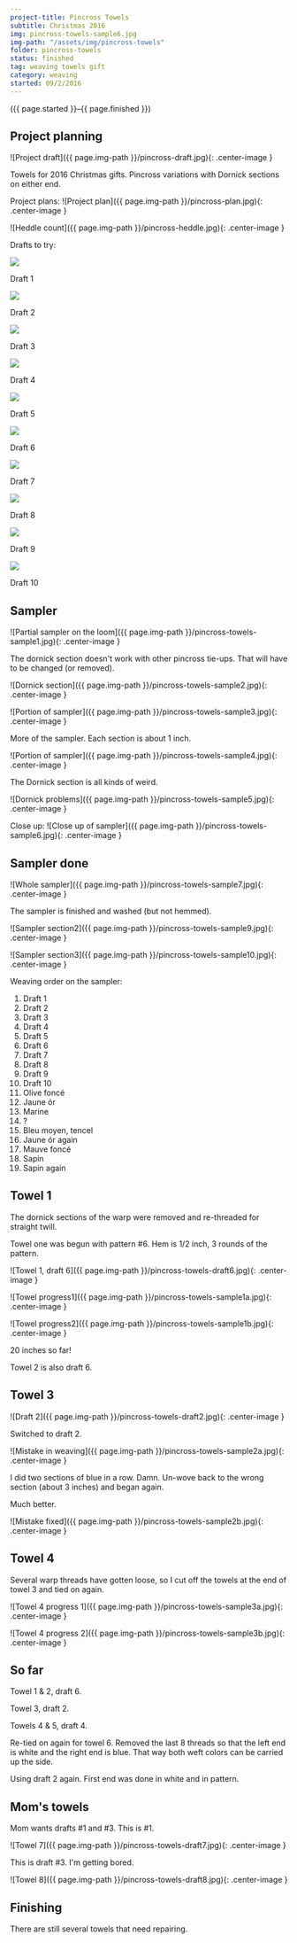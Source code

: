 ```yaml
---
project-title: Pincross Towels
subtitle: Christmas 2016
img: pincross-towels-sample6.jpg
img-path: "/assets/img/pincross-towels"
folder: pincross-towels
status: finished
tag: weaving towels gift
category: weaving
started: 09/2/2016
---
```

<p class="center">({{ page.started }}–{{ page.finished }})</p>

## Project planning
![Project draft]({{ page.img-path }}/pincross-draft.jpg){: .center-image }

Towels for 2016 Christmas gifts. Pincross variations with Dornick sections on either end.

Project plans:
![Project plan]({{ page.img-path }}/pincross-plan.jpg){: .center-image }

![Heddle count]({{ page.img-path }}/pincross-heddle.jpg){: .center-image }

Drafts to try:

<section id="photos">
	<img src="{{ page.img-path }}/pincross-towels-draft1.jpg" /><br />
	<p>Draft 1</p>
	<img src="{{ page.img-path }}/pincross-towels-draft2.jpg" /><br />
	<p>Draft 2</p>
	<img src="{{ page.img-path }}/pincross-towels-draft3.jpg" /><br />
	<p>Draft 3</p>
	<img src="{{ page.img-path }}/pincross-towels-draft4.jpg" /><br />
	<p>Draft 4</p>
	<img src="{{ page.img-path }}/pincross-towels-draft5.jpg" /><br />
	<p>Draft 5</p>
	<img src="{{ page.img-path }}/pincross-towels-draft6.jpg" /><br />
	<p>Draft 6</p>
	<img src="{{ page.img-path }}/pincross-towels-draft7.jpg" /><br />
	<p>Draft 7</p>
	<img src="{{ page.img-path }}/pincross-towels-draft8.jpg" /><br />
	<p>Draft 8</p>
	<img src="{{ page.img-path }}/pincross-towels-draft9.jpg" /><br />
	<p>Draft 9</p>
	<img src="{{ page.img-path }}/pincross-towels-draft10.jpg" /><br />
	<p>Draft 10</p>
</section>

## Sampler
![Partial sampler on the loom]({{ page.img-path }}/pincross-towels-sample1.jpg){: .center-image }

The dornick section doesn't work with other pincross tie-ups. That will have to be changed (or removed).

![Dornick section]({{ page.img-path }}/pincross-towels-sample2.jpg){: .center-image }

![Portion of sampler]({{ page.img-path }}/pincross-towels-sample3.jpg){: .center-image }

More of the sampler. Each section is about 1 inch.

![Portion of sampler]({{ page.img-path }}/pincross-towels-sample4.jpg){: .center-image }

The Dornick section is all kinds of weird.

![Dornick problems]({{ page.img-path }}/pincross-towels-sample5.jpg){: .center-image }

Close up:
![Close up of sampler]({{ page.img-path }}/pincross-towels-sample6.jpg){: .center-image }

## Sampler done
![Whole sampler]({{ page.img-path }}/pincross-towels-sample7.jpg){: .center-image }

The sampler is finished and washed (but not hemmed).

![Sampler section2]({{ page.img-path }}/pincross-towels-sample9.jpg){: .center-image }

![Sampler section3]({{ page.img-path }}/pincross-towels-sample10.jpg){: .center-image }

Weaving order on the sampler:

1. Draft 1
2. Draft 2
3. Draft 3
4. Draft 4
5. Draft 5
6. Draft 6
7. Draft 7
8. Draft 8
9. Draft 9
10. Draft 10
11. Olive foncé
12. Jaune ór
13. Marine
14. ?
15. Bleu moyen, tencel
16. Jaune ór again
17. Mauve foncé
18. Sapin
19. Sapin again

## Towel 1
The dornick sections of the warp were removed and re-threaded for straight twill.

Towel one was begun with pattern #6. Hem is 1/2 inch, 3 rounds of the pattern.

![Towel 1, draft 6]({{ page.img-path }}/pincross-towels-draft6.jpg){: .center-image }

![Towel progress1]({{ page.img-path }}/pincross-towels-sample1a.jpg){: .center-image }

![Towel progress2]({{ page.img-path }}/pincross-towels-sample1b.jpg){: .center-image }

20 inches so far!

Towel 2 is also draft 6.

## Towel 3
![Draft 2]({{ page.img-path }}/pincross-towels-draft2.jpg){: .center-image }

Switched to draft 2.

![Mistake in weaving]({{ page.img-path }}/pincross-towels-sample2a.jpg){: .center-image }

I did two sections of blue in a row. Damn. Un-wove back to the wrong section (about 3 inches) and began again.

Much better.

![Mistake fixed]({{ page.img-path }}/pincross-towels-sample2b.jpg){: .center-image }

## Towel 4
Several warp threads have gotten loose, so I cut off the towels at the end of towel 3 and tied on again.

![Towel 4 progress 1]({{ page.img-path }}/pincross-towels-sample3a.jpg){: .center-image }

![Towel 4 progress 2]({{ page.img-path }}/pincross-towels-sample3b.jpg){: .center-image }

## So far
Towel 1 & 2, draft 6.

Towel 3, draft 2.

Towels 4 & 5, draft 4.

Re-tied on again for towel 6. Removed the last 8 threads so that the left end is white and the right end is blue. That way both weft colors can be carried up the side.

Using draft 2 again. First end was done in white and in pattern.

## Mom's towels
Mom wants drafts #1 and #3. This is #1.

![Towel 7]({{ page.img-path }}/pincross-towels-draft7.jpg){: .center-image }

This is draft #3. I'm getting bored.

![Towel 8]({{ page.img-path }}/pincross-towels-draft8.jpg){: .center-image }

## Finishing
There are still several towels that need repairing.